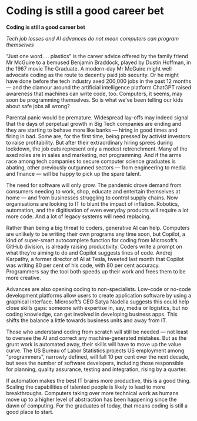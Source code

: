# Coding is still a good career bet





**Coding is still a good career bet**

 

*Tech job losses and AI advances do not mean computers can program themselves*

 

“Just one word . . . plastics” is the career advice offered by the family friend Mr McGuire to a bemused Benjamin Braddock, played by Dustin Hoffman, in the 1967 movie The Graduate. A modern-day Mr McGuire might well advocate coding as the route to decently paid job security. Or he might have done before the tech industry axed 200,000 jobs in the past 12 months — and the clamour around the artificial intelligence platform ChatGPT raised awareness that machines can write code, too. Computers, it seems, may soon be programming themselves. So is what we’ve been telling our kids about safe jobs all wrong?

 

Parental panic would be premature. Widespread lay-offs may indeed signal that the days of perpetual growth in Big Tech companies are ending and they are starting to behave more like banks — hiring in good times and firing in bad. Some are, for the first time, being pressed by activist investors to raise profitability. But after their extraordinary hiring sprees during lockdown, the job cuts represent only a modest retrenchment. Many of the axed roles are in sales and marketing, not programming. And if the arms race among tech companies to secure computer science graduates is abating, other previously outgunned sectors — from engineering to media and finance — will be happy to pick up the spare talent.

 

The need for software will only grow. The pandemic drove demand from consumers needing to work, shop, educate and entertain themselves at home — and from businesses struggling to control supply chains. Now organisations are looking to IT to blunt the impact of inflation. Robotics, automation, and the digitisation of even everyday products will require a lot more code. And a lot of legacy systems will need replacing.

 

Rather than being a big threat to coders, generative AI can help. Computers are unlikely to be writing their own programs any time soon, but Copilot, a kind of super-smart autocomplete function for coding from Microsoft’s GitHub division, is already raising productivity. Coders write a prompt on what they’re aiming to do and Copilot suggests lines of code. Andrej Karpathy, a former director of AI at Tesla, tweeted last month that Copilot was writing 80 per cent of his code, with 80 per cent accuracy. Programmers say the tool both speeds up their work and frees them to be more creative.

 

Advances are also opening coding to non-specialists. Low-code or no-code development platforms allow users to create application software by using a graphical interface. Microsoft’s CEO Satya Nadella suggests this could help close skills gaps: someone with expertise in, say, media or logistics, but no coding knowledge, can get involved in developing business apps. This shifts the balance a little towards business units and away from IT.

 

Those who understand coding from scratch will still be needed — not least to oversee the AI and correct any machine-generated mistakes. But as the grunt work is automated away, their skills will have to move up the value curve. The US Bureau of Labor Statistics projects US employment among “programmers”, narrowly defined, will fall 10 per cent over the next decade, but sees the number of software developers, including those responsible for planning, quality assurance, testing and integration, rising by a quarter.

 

If automation makes the best IT brains more productive, this is a good thing. Scaling the capabilities of talented people is likely to lead to more breakthroughs. Computers taking over more technical work as humans move up to a higher level of abstraction has been happening since the dawn of computing. For the graduates of today, that means coding is still a good place to start.